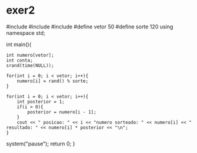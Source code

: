 # exer2
#include<iostream>
#include<cstdlib>
#include<ctime>
#define vetor 50
#define sorte 120
using namespace std;

int main(){

	int numero[vetor];
	int conta;
	srand(time(NULL));

	for(int i = 0; i < vetor; i++){
		numero[i] = rand() % sorte;
	}

	for(int i = 0; i < vetor; i++){
		int posterior = 1;		
		if(i > 0){
			posterior = numero[i - 1];
		}
		cout << " posicao: " << i << "numero sorteado: " << numero[i] << " resultado: " << numero[i] * posterior << "\n";
	}

system("pause");
return 0;
}
